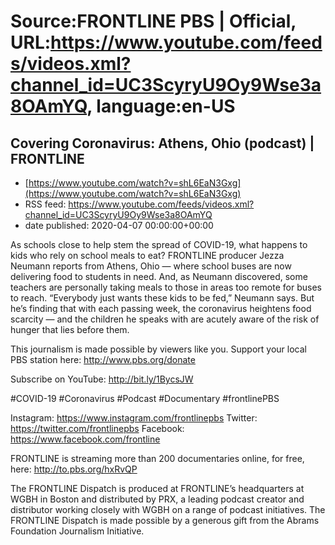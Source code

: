 # Source:FRONTLINE PBS | Official, URL:https://www.youtube.com/feeds/videos.xml?channel_id=UC3ScyryU9Oy9Wse3a8OAmYQ, language:en-US

## Covering Coronavirus: Athens, Ohio (podcast) | FRONTLINE
 - [https://www.youtube.com/watch?v=shL6EaN3Gxg](https://www.youtube.com/watch?v=shL6EaN3Gxg)
 - RSS feed: https://www.youtube.com/feeds/videos.xml?channel_id=UC3ScyryU9Oy9Wse3a8OAmYQ
 - date published: 2020-04-07 00:00:00+00:00

As schools close to help stem the spread of COVID-19, what happens to kids who rely on school meals to eat? FRONTLINE producer Jezza Neumann reports from Athens, Ohio — where school buses are now delivering food to students in need. And, as Neumann discovered, some teachers are personally taking meals to those in areas too remote for buses to reach. “Everybody just wants these kids to be fed,” Neumann says. But he’s finding that with each passing week, the coronavirus heightens food scarcity — and the children he speaks with are acutely aware of the risk of hunger that lies before them.

This journalism is made possible by viewers like you. Support your local PBS station here: http://www.pbs.org/donate

Subscribe on YouTube: http://bit.ly/1BycsJW

#COVID-19 #Coronavirus #Podcast #Documentary #frontlinePBS

Instagram: https://www.instagram.com/frontlinepbs
Twitter: https://twitter.com/frontlinepbs
Facebook: https://www.facebook.com/frontline

FRONTLINE is streaming more than 200 documentaries online, for free, here: http://to.pbs.org/hxRvQP 

The FRONTLINE Dispatch is produced at FRONTLINE’s headquarters at WGBH in Boston and distributed by PRX, a leading podcast creator and distributor working closely with WGBH on a range of podcast initiatives. The FRONTLINE Dispatch is made possible by a generous gift from the Abrams Foundation Journalism Initiative.

